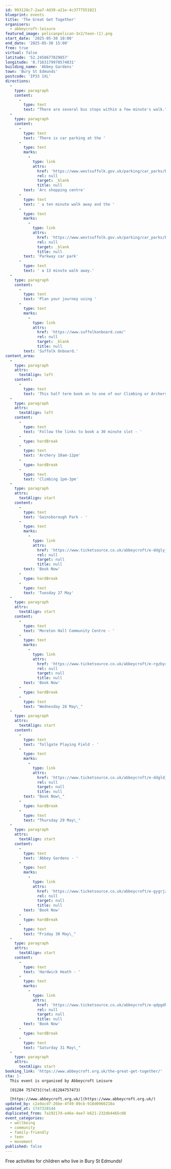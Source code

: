 ```yaml
---
id: 993128c7-2aa7-4d39-a21e-4c3777551821
blueprint: events
title: 'The Great Get Together'
organisers:
  - abbeycroft-leisure
featured_image: pelicanpelican-3x2/teen-(1).png
start_date: '2025-05-30 10:00'
end_date: '2025-05-30 15:00'
free: true
virtual: false
latitude: '52.2458677829857'
longitude: '0.7163179970574831'
building_name: 'Abbey Gardens'
town: 'Bury St Edmunds'
postcode: 'IP33 1XL'
directions:
  -
    type: paragraph
    content:
      -
        type: text
        text: "There are several bus stops within a few minute's walk."
  -
    type: paragraph
    content:
      -
        type: text
        text: 'There is car parking at the '
      -
        type: text
        marks:
          -
            type: link
            attrs:
              href: 'https://www.westsuffolk.gov.uk/parking/car_parks/bse_car_parks/cattle-market-car-park.cfm'
              rel: null
              target: _blank
              title: null
        text: 'Arc shopping centre'
      -
        type: text
        text: ' a ten minute walk away and the '
      -
        type: text
        marks:
          -
            type: link
            attrs:
              href: 'https://www.westsuffolk.gov.uk/parking/car_parks/bse_car_parks/parkway-multi-storey-car-park.cfm'
              rel: null
              target: _blank
              title: null
        text: 'Parkway car park'
      -
        type: text
        text: ' a 13 minute walk away.'
  -
    type: paragraph
    content:
      -
        type: text
        text: 'Plan your journey using '
      -
        type: text
        marks:
          -
            type: link
            attrs:
              href: 'https://www.suffolkonboard.com/'
              rel: null
              target: _blank
              title: null
        text: 'Suffolk Onboard.'
content_area:
  -
    type: paragraph
    attrs:
      textAlign: left
    content:
      -
        type: text
        text: 'This half term book on to one of our Climbing or Archery drop in sessions running right around the town.'
  -
    type: paragraph
    attrs:
      textAlign: left
    content:
      -
        type: text
        text: 'Follow the links to book a 30 minute slot - '
      -
        type: hardBreak
      -
        type: text
        text: 'Archery 10am-12pm'
      -
        type: hardBreak
      -
        type: text
        text: 'Climbing 1pm-3pm'
  -
    type: paragraph
    attrs:
      textAlign: start
    content:
      -
        type: text
        text: 'Gainsborough Park - '
      -
        type: text
        marks:
          -
            type: link
            attrs:
              href: 'https://www.ticketsource.co.uk/abbeycroft/e-ddglyj'
              rel: null
              target: null
              title: null
        text: 'Book Now'
      -
        type: hardBreak
      -
        type: text
        text: 'Tuesday 27 May'
  -
    type: paragraph
    attrs:
      textAlign: start
    content:
      -
        type: text
        text: 'Moreton Hall Community Centre - '
      -
        type: text
        marks:
          -
            type: link
            attrs:
              href: 'https://www.ticketsource.co.uk/abbeycroft/e-rgzbyx'
              rel: null
              target: null
              title: null
        text: 'Book Now'
      -
        type: hardBreak
      -
        type: text
        text: "Wednesday 28 May\_"
  -
    type: paragraph
    attrs:
      textAlign: start
    content:
      -
        type: text
        text: 'Tollgate Playing Field - '
      -
        type: text
        marks:
          -
            type: link
            attrs:
              href: 'https://www.ticketsource.co.uk/abbeycroft/e-ddgldj'
              rel: null
              target: null
              title: null
        text: "Book Now\_"
      -
        type: hardBreak
      -
        type: text
        text: "Thursday 29 May\_"
  -
    type: paragraph
    attrs:
      textAlign: start
    content:
      -
        type: text
        text: 'Abbey Gardens - '
      -
        type: text
        marks:
          -
            type: link
            attrs:
              href: 'https://www.ticketsource.co.uk/abbeycroft/e-gygrjz'
              rel: null
              target: null
              title: null
        text: 'Book Now'
      -
        type: hardBreak
      -
        type: text
        text: "Friday 30 May\_"
  -
    type: paragraph
    attrs:
      textAlign: start
    content:
      -
        type: text
        text: 'Hardwick Heath - '
      -
        type: text
        marks:
          -
            type: link
            attrs:
              href: 'https://www.ticketsource.co.uk/abbeycroft/e-qdpgdk'
              rel: null
              target: null
              title: null
        text: 'Book Now'
      -
        type: hardBreak
      -
        type: text
        text: "Saturday 31 May\_"
  -
    type: paragraph
    attrs:
      textAlign: start
booking_link: 'https://www.abbeycroft.org.uk/the-great-get-together/'
cta: |-
  This event is organised by Abbeycroft Leisure

  [01284 757473](tel:01284757473)

  [https://www.abbeycroft.org.uk/](https://www.abbeycroft.org.uk/)
updated_by: c2a9acd7-26be-4f49-89cb-918d0960210a
updated_at: 1747328144
duplicated_from: 7a19217d-e46e-4ee7-b621-232db4465c08
event_categories:
  - wellbeing
  - community
  - family-friendly
  - teen
  - movement
published: false
---
```

Free activities for children who live in Bury St Edmunds!